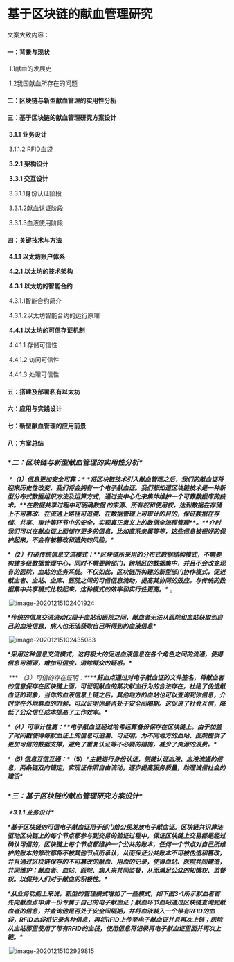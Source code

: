 # 基于区块链的献血管理研究

文案大致内容：

#### 一：背景与现状

​    1.1献血的发展史

​    1.2我国献血所存在的问题

#### 二：区块链与新型献血管理的实用性分析

#### 三：基于区块链的献血管理研究方案设计

​    **3.1.1 业务设计**

​        3.1.1.2 RFID血袋

​    **3.2.1 架构设计**

​    **3.3.1 交互设计**

​          3.3.1.1身份认证阶段

​          3.3.1.2献血认证阶段

​          3.3.1.3血液使用阶段

#### 四：关键技术与方法

​      **4.1.1 以太坊账户体系**

​      **4.2.1 以太坊的技术架构**

​      **4.3.1 以太坊的智能合约**

​             4.3.1.1智能合约简介

​             4.3.1.2以太坊智能合约的运行原理

​     **4.4.1 以太坊的可信存证机制**

​            4.4.1.1 存储可信性

​            4.4.1.2 访问可信性

​            4.4.1.3 处理可信性

#### 五：搭建及部署私有以太坊

#### 六：应用与实践设计 

#### 七：新型献血管理的应用前景  

#### 八：方案总结









### ***\*二：区块链与新型献血管理的实用性分析\****

​     ***\*（1）信息更加安全可靠：\**** ***\*将区块链技术引入献血管理之后，我们的献血证将迎来历史性改变，我们将会拥有一个电子献血证。我们都知道区块链技术是一种新型分布式数据组织方法及运算方式，通过去中心化来集体维护一个可靠数据库的技术。\*******\*在数据共享过程中可明确数据 的来源、所有权和使用权，达到数据在存储上不可篡改、在流通上路径可追溯、在数据管理上可审计的目的，保证数据在存储、共享、审计等环节中的安全，实现真正意义上的数据全流程管理\*******\*。\*******\*介时我们可以在献血证上面储存更多的信息，比如直系亲属等等，这些信息被很好的保护起来，不会有被篡改和遗失的风险。\****

​     ***\*（2）打破传统信息交流模式：\*******\*区块链所采用的分布式数据结构模式，不需要构建多级数据管理中心，同时不需要跨部门，跨地区的数据集中，并且不会改变现有的医院，血站的业务系统。不仅如此，区块链所构建的新型部门协作模式，促进献血者、血站、血库、医院之间的可信信息流动，提高其协同的效应。与传统的数据集中共享模式比较起来，这种模式的效率和实行性更高。\****  。

​                 ![image-20201215102401924](https://i.loli.net/2020/12/15/hmu8xaybH36kn7r.png)

​         ***\*传统的信息交流流动仅限于血站和医院之间，献血者无法从医院和血站获取到自己的血液信息，病人也无法获取自己所得到的血液信息\****

 

​                             ![image-20201215102435083](https://i.loli.net/2020/12/15/GJFEijztsN1edbl.png)

  

​          ***\*采用这种信息交流模式，这将极大的促进血液信息在各个角色之间的流通，使得信息可溯源，增加可信度，消除群众的疑惑。\****

​     *** *（3）可信的存在证明：\*******\*鲜血点通过对电子献血证的文件签名，将献血者的信息保存在区块链上面，可证明献血的某次献血行为的合法存在，杜绝了伪造献血证的现象，当你的血液信息上链之后，其他地方的血站也可以查询到你信息，介时你在外地鲜血的时候，可以证明你是否处于安全间隔期。这促进了社会互信，降低了公众信任成本提高了工作效率。\****

​    ***\*（4）可审计性高：\*******\*电子献血证经过哈希运算备份保存在区块链上。由于加盖了时间戳使得每献血证上的信息可追溯、可证明。为不同地方的血站、医院提供了更加可信的数据支撑，避免了重复认证等不必要的措施，减少了资源的浪费。\****

***\*（5) 信息互信互通：\******（5）*****\*主链进行身份认证，侧链认证血液、血液流通的信息，两条链双向锚定，实现证件照自由流动，逐步提高服务质量，助理诚信社会的建设\****





###  ***\*三：基于区块链的献血管理研究方案设计\****

​           ***\*3.1.1 业务设计\****

​                ***\*基于区块链的可信电子献血证用于部门给公民发放电子献血证。区块链共识算法驱动区块链上的每个节点都参与到交易的验证过程中，保证区块链上交易都是经过确认可信的，区块链上每个节点都维护一个公共的账本，任何一个节点对自己所维护的账本的修改都将不被其他节点所承认，从而保证公共账本不可被伪造和篡改，并且通过区块链保存的不可篡改的献血、用血的记录，使得血站、医院共同建造，共同维护；献血者、血站、医院、病人来共同监督，从而满足公众的知情权、监督权。以保持人们对于献血的积极性。\****

 ***\*从业务功能上来说，新型的管理模式增加了一些模式，如下图3-1所示献血者首先向献血点申请一份专属于自己的电子献血证；献血环节血站通过区块链查询到献血者的信息，并查询他是否处于安全间隔期，并将血液装入一个带有RFID的血袋，RFID血袋将记录各种信息，再将RFID上传至电子献血证并且再次上链；医院从血站那里使用了带有RFID的血袋，使用信息将记录再电子献血证里面并再次上链。\****

​       ![image-20201215102929815](C:\Users\11609\AppData\Roaming\Typora\typora-user-images\image-20201215102929815.png)



